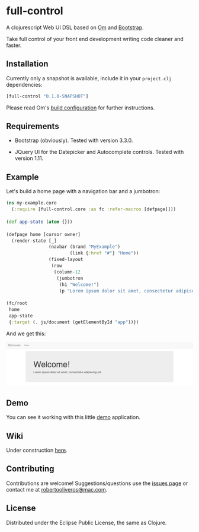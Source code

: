 full-control
============

A clojurescript Web UI DSL based on [Om](https://github.com/omcljs/om) and [Bootstrap](https://github.com/twbs/bootstrap).

Take full control of your front end development writing code cleaner and faster.

## Installation

Currently only a snapshot is available, include it in your `project.clj` dependencies:

```clojure
[full-control "0.1.0-SNAPSHOT"]

```
Please read Om's [build configuration](https://github.com/omcljs/om#build-configuration) for further instructions.

## Requirements

* Bootstrap (obviously). Tested with version 3.3.0.

* JQuery UI for the Datepicker and Autocomplete controls. Tested with version 1.11.

## Example

Let's build a home page with a navigation bar and a jumbotron:

```clojure
(ns my-example.core
  (:require [full-control.core :as fc :refer-macros [defpage]]))

(def app-state (atom {}))

(defpage home [cursor owner]
  (render-state [_]
                (navbar (brand "MyExample")
                        (link {:href "#"} "Home"))
                (fixed-layout
                 (row
                  (column-12
                   (jumbotron
                    (h1 "Welcome!")
                    (p "Lorem ipsum dolor sit amet, consectetur adipiscing elit.")))))))

(fc/root
 home
 app-state
 {:target (. js/document (getElementById "app"))})
```

And we get this:

![](https://github.com/roboli/full-control/blob/master/examples/my-example/images/jumbotron.png)

## Demo

You can see it working with this little [demo](http://www.roboli.space/full-control) application.

## Wiki

Under construction [here](https://github.com/roboli/full-control/wiki).

## Contributing

Contributions are welcome! Suggestions/questions use the [issues page](https://github.com/roboli/full-control/issues) or contact me at robertooliveros@mac.com.

## License

Distributed under the Eclipse Public License, the same as Clojure.
